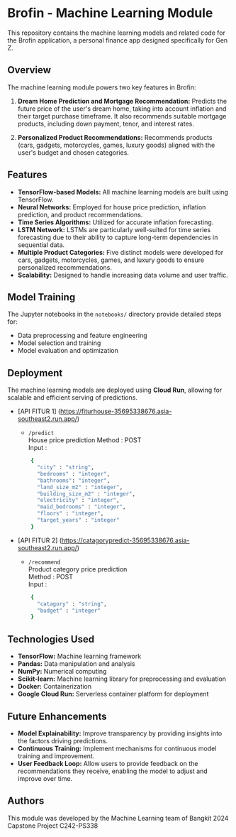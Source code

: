 # Brofin - Machine Learning Module

This repository contains the machine learning models and related code for the Brofin application, a personal finance app designed specifically for Gen Z.

## Overview

The machine learning module powers two key features in Brofin:

1. **Dream Home Prediction and Mortgage Recommendation:** Predicts the future price of the user's dream home, taking into account inflation and their target purchase timeframe. It also recommends suitable mortgage products, including down payment, tenor, and interest rates.

2. **Personalized Product Recommendations:** Recommends products (cars, gadgets, motorcycles, games, luxury goods) aligned with the user's budget and chosen categories.

## Features

* **TensorFlow-based Models:** All machine learning models are built using TensorFlow.
* **Neural Networks:** Employed for house price prediction, inflation prediction, and product recommendations.
* **Time Series Algorithms:**  Utilized for accurate inflation forecasting.
* **LSTM Network:** LSTMs are particularly well-suited for time series forecasting due to their ability to capture long-term dependencies in sequential data.
* **Multiple Product Categories:** Five distinct models were developed for cars, gadgets, motorcycles, games, and luxury goods to ensure personalized recommendations.
* **Scalability:** Designed to handle increasing data volume and user traffic.

## Model Training

The Jupyter notebooks in the `notebooks/` directory provide detailed steps for:

* Data preprocessing and feature engineering
* Model selection and training
* Model evaluation and optimization

## Deployment

The machine learning models are deployed using **Cloud Run**, allowing for scalable and efficient serving of predictions.

* [API FITUR 1] (https://fiturhouse-35695338676.asia-southeast2.run.app/)
  - `/predict`  
House price prediction
  Method : POST   
  Input :

  ```bash
      {
        "city" : "string",
        "bedrooms" : "integer",
        "bathrooms": "integer",
        "land_size_m2" : "integer",
        "building_size_m2" : "integer",
        "electricity" : "integer",
        "maid_bedrooms" : "integer",
        "floors" : "integer",
        "target_years" : "integer"
      }
  ```
* [API FITUR 2] (https://catagorypredict-35695338676.asia-southeast2.run.app/)
    - `/recommend`  
Product category price prediction  
  Method : POST  
  Input :

  ```bash
      {
        "catagory" : "string",
        "budget" : "integer"
      }
  ```

## Technologies Used

* **TensorFlow:**  Machine learning framework
* **Pandas:** Data manipulation and analysis
* **NumPy:** Numerical computing
* **Scikit-learn:**  Machine learning library for preprocessing and evaluation
* **Docker:** Containerization
* **Google Cloud Run:** Serverless container platform for deployment

## Future Enhancements

* **Model Explainability:**  Improve transparency by providing insights into the factors driving predictions.
* **Continuous Training:** Implement mechanisms for continuous model training and improvement.
* **User Feedback Loop:** Allow users to provide feedback on the recommendations they receive, enabling the model to adjust and improve over time.

## Authors

This module was developed by the Machine Learning team of Bangkit 2024 Capstone Project C242-PS338 


